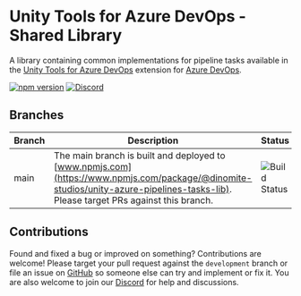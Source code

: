 # Unity Tools for Azure DevOps - Shared Library

A library containing common implementations for pipeline tasks available in the [Unity Tools for Azure DevOps](https://github.com/Dinomite-Studios/unity-azure-pipelines-tasks) extension for [Azure DevOps](https://azure.microsoft.com/en-us/services/devops/).

[![npm version](https://badge.fury.io/js/%40dinomite-studios%2Funity-azure-pipelines-tasks-lib.svg)](https://badge.fury.io/js/%40dinomite-studios%2Funity-azure-pipelines-tasks-lib)
[![Discord](https://img.shields.io/discord/541963006649696256.svg?label=&logo=discord&logoColor=ffffff&color=7389D8&labelColor=6A7EC2)](https://discord.gg/RpHSpxkEP6)

## Branches

| Branch      | Description                                                                                                                               | Status                                                                                                                                                         |
| ----------- | ----------------------------------------------------------------------------------------------------------------------------------------- | -------------------------------------------------------------------------------------------------------------------------------------------------------------- |
| main        | The main branch is built and deployed to [www.npmjs.com](https://www.npmjs.com/package/@dinomite-studios/unity-azure-pipelines-tasks-lib). Please target PRs against this branch. | ![Build Status](https://github.com/Dinomite-Studios/unity-azure-pipelines-tasks-lib/actions/workflows/ci.yml/badge.svg)        |

## Contributions

Found and fixed a bug or improved on something? Contributions are welcome! Please target your pull request against the `development` branch or file an issue on [GitHub](https://github.com/Dinomite-Studios/unity-azure-pipelines-tasks-lib/issues) so someone else can try and implement or fix it. You are also welcome to join our [Discord](https://discord.gg/RpHSpxkEP6) for help and discussions.
